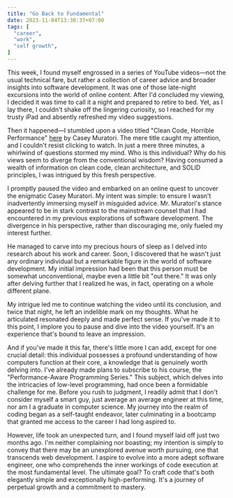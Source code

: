 ```yaml
---
title: "Go Back to Fundamental"
date: 2023-11-04T13:30:37+07:00
tags: [
  "career",
  "work",
  "self growth",
]
---
```


This week, I found myself engrossed in a series of YouTube videos—not the usual technical fare, but rather a collection of career advice and broader insights into software development. It was one of those late-night excursions into the world of online content. After I'd concluded my viewing, I decided it was time to call it a night and prepared to retire to bed. Yet, as I lay there, I couldn't shake off the lingering curiosity, so I reached for my trusty iPad and absently refreshed my video suggestions.

Then it happened—I stumbled upon a video titled "Clean Code, Horrible Performance" [here](https://www.youtube.com/watch?v=tD5NrevFtbU) by Casey Muratori. The mere title caught my attention, and I couldn't resist clicking to watch. In just a mere three minutes, a whirlwind of questions stormed my mind. Who is this individual? Why do his views seem to diverge from the conventional wisdom? Having consumed a wealth of information on clean code, clean architecture, and SOLID principles, I was intrigued by this fresh perspective.

I promptly paused the video and embarked on an online quest to uncover the enigmatic Casey Muratori. My intent was simple: to ensure I wasn't inadvertently immersing myself in misguided advice. Mr. Muratori's stance appeared to be in stark contrast to the mainstream counsel that I had encountered in my previous explorations of software development. The divergence in his perspective, rather than discouraging me, only fueled my interest further.

He managed to carve into my precious hours of sleep as I delved into research about his work and career. Soon, I discovered that he wasn't just any ordinary individual but a remarkable figure in the world of software development. My initial impression had been that this person must be somewhat unconventional, maybe even a little bit "out there." It was only after delving further that I realized he was, in fact, operating on a whole different plane.

My intrigue led me to continue watching the video until its conclusion, and twice that night, he left an indelible mark on my thoughts. What he articulated resonated deeply and made perfect sense. If you've made it to this point, I implore you to pause and dive into the video yourself. It's an experience that's bound to leave an impression.

And if you've made it this far, there's little more I can add, except for one crucial detail: this individual possesses a profound understanding of how computers function at their core, a knowledge that is genuinely worth delving into. I've already made plans to subscribe to his course, the "Performance-Aware Programming Series." This subject, which delves into the intricacies of low-level programming, had once been a formidable challenge for me. Before you rush to judgment, I readily admit that I don't consider myself a smart guy, just average an average engineer at this time, nor am I a graduate in computer science. My journey into the realm of coding began as a self-taught endeavor, later culminating in a bootcamp that granted me access to the career I had long aspired to.

However, life took an unexpected turn, and I found myself laid off just two months ago. I'm neither complaining nor boasting; my intention is simply to convey that there may be an unexplored avenue worth pursuing, one that transcends web development. I aspire to evolve into a more adept software engineer, one who comprehends the inner workings of code execution at the most fundamental level. The ultimate goal? To craft code that's both elegantly simple and exceptionally high-performing. It's a journey of perpetual growth and a commitment to mastery.
